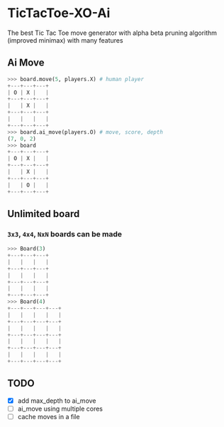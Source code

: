 # TicTacToe-XO-Ai
The best Tic Tac Toe move generator with alpha beta pruning algorithm (improved minimax) with many features

## Ai Move
``` python
>>> board.move(5, players.X) # human player
+---+---+---+
| O | X |   |
+---+---+---+
|   | X |   |
+---+---+---+
|   |   |   |
+---+---+---+
>>> board.ai_move(players.O) # move, score, depth
(7, 0, 2)
>>> board
+---+---+---+
| O | X |   |
+---+---+---+
|   | X |   |
+---+---+---+
|   | O |   |
+---+---+---+
```

## Unlimited board
### `3x3`, `4x4`, `NxN` boards can be made
``` python
>>> Board(3)
+---+---+---+
|   |   |   |
+---+---+---+
|   |   |   |
+---+---+---+
|   |   |   |
+---+---+---+
>>> Board(4)
+---+---+---+---+
|   |   |   |   |
+---+---+---+---+
|   |   |   |   |
+---+---+---+---+
|   |   |   |   |
+---+---+---+---+
|   |   |   |   |
+---+---+---+---+
```

## TODO
- [x] add max_depth to ai_move
- [ ] ai_move using multiple cores
- [ ] cache moves in a file
